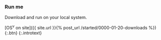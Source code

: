### Run me

Download and run on your local system.

[OS<sup>v</sup> on site]({{ site.url }}{% post_url /started/0000-01-20-downloads %}){:.btn}
{:.introtext}
